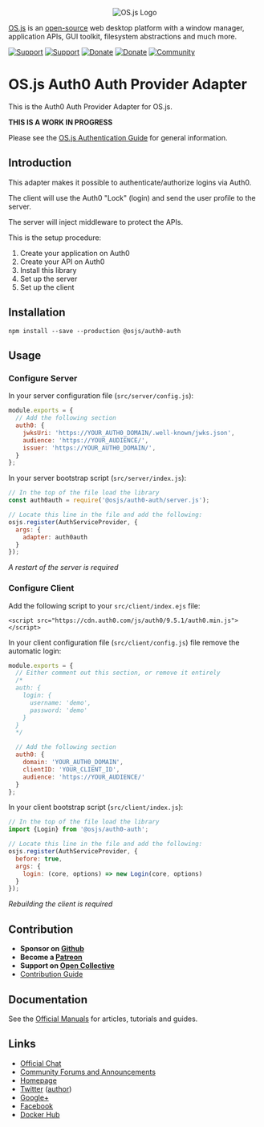 <p align="center">
  <img alt="OS.js Logo" src="https://raw.githubusercontent.com/os-js/gfx/master/logo-big.png" />
</p>

[OS.js](https://www.os-js.org/) is an [open-source](https://raw.githubusercontent.com/os-js/OS.js/master/LICENSE) web desktop platform with a window manager, application APIs, GUI toolkit, filesystem abstractions and much more.

[![Support](https://img.shields.io/badge/patreon-support-orange.svg)](https://www.patreon.com/user?u=2978551&ty=h&u=2978551)
[![Support](https://img.shields.io/badge/opencollective-donate-red.svg)](https://opencollective.com/osjs)
[![Donate](https://img.shields.io/badge/liberapay-donate-yellowgreen.svg)](https://liberapay.com/os-js/)
[![Donate](https://img.shields.io/badge/paypal-donate-yellow.svg)](https://paypal.me/andersevenrud)
[![Community](https://img.shields.io/badge/join-community-green.svg)](https://community.os-js.org/)

# OS.js Auth0 Auth Provider Adapter

This is the Auth0 Auth Provider Adapter for OS.js.

**THIS IS A WORK IN PROGRESS**

Please see the [OS.js Authentication Guide](https://manual.os-js.org/v3/guide/auth/) for general information.

## Introduction

This adapter makes it possible to authenticate/authorize logins via Auth0.

The client will use the Auth0 "Lock" (login) and send the user profile to the server.

The server will inject middleware to protect the APIs.

This is the setup procedure:

1. Create your application on Auth0
2. Create your API on Auth0
3. Install this library
4. Set up the server
5. Set up the client

## Installation

```
npm install --save --production @osjs/auth0-auth
```

## Usage

### Configure Server

In your server configuration file (`src/server/config.js`):

```javascript
module.exports = {
  // Add the following section
  auth0: {
    jwksUri: 'https://YOUR_AUTH0_DOMAIN/.well-known/jwks.json',
    audience: 'https://YOUR_AUDIENCE/',
    issuer: 'https://YOUR_AUTH0_DOMAIN/',
  }
};
```

In your server bootstrap script (`src/server/index.js`):

```javascript
// In the top of the file load the library
const auth0auth = require('@osjs/auth0-auth/server.js');

// Locate this line in the file and add the following:
osjs.register(AuthServiceProvider, {
  args: {
    adapter: auth0auth
  }
});
```

*A restart of the server is required*

### Configure Client

Add the following script to your `src/client/index.ejs` file:

```
<script src="https://cdn.auth0.com/js/auth0/9.5.1/auth0.min.js"></script>
```

In your client configuration file (`src/client/config.js`) file remove the automatic login:

```javascript
module.exports = {
  // Either comment out this section, or remove it entirely
  /*
  auth: {
    login: {
      username: 'demo',
      password: 'demo'
    }
  }
  */

  // Add the following section
  auth0: {
    domain: 'YOUR_AUTH0_DOMAIN',
    clientID: 'YOUR_CLIENT_ID',
    audience: 'https://YOUR_AUDIENCE/'
  }
};
```

In your client bootstrap script (`src/client/index.js`):

```javascript
// In the top of the file load the library
import {Login} from '@osjs/auth0-auth';

// Locate this line in the file and add the following:
osjs.register(AuthServiceProvider, {
  before: true,
  args: {
    login: (core, options) => new Login(core, options)
  }
});
```

*Rebuilding the client is required*

## Contribution

* **Sponsor on [Github](https://github.com/sponsors/andersevenrud)**
* **Become a [Patreon](https://www.patreon.com/user?u=2978551&ty=h&u=2978551)**
* **Support on [Open Collective](https://opencollective.com/osjs)**
* [Contribution Guide](https://github.com/os-js/OS.js/blob/master/CONTRIBUTING.md)

## Documentation

See the [Official Manuals](https://manual.os-js.org/v3/) for articles, tutorials and guides.

## Links

* [Official Chat](https://gitter.im/os-js/OS.js)
* [Community Forums and Announcements](https://community.os-js.org/)
* [Homepage](https://os-js.org/)
* [Twitter](https://twitter.com/osjsorg) ([author](https://twitter.com/andersevenrud))
* [Google+](https://plus.google.com/b/113399210633478618934/113399210633478618934)
* [Facebook](https://www.facebook.com/os.js.org)
* [Docker Hub](https://hub.docker.com/u/osjs/)
